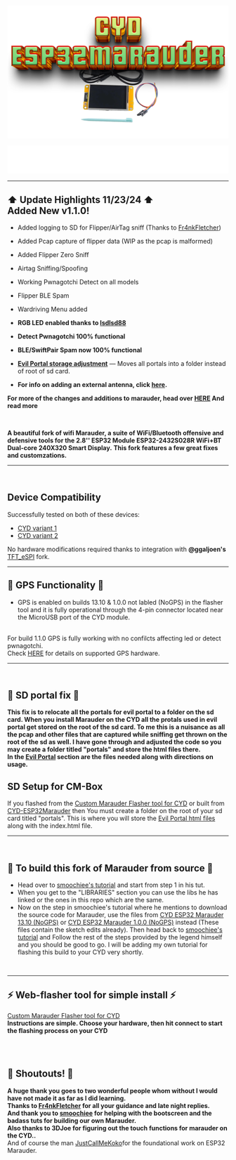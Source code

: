 ![Header](pictures/mainheader.png)
<br>


<p align="center">
  <img src="https://github.com/ATOMNFT/CM-Box/blob/main/Images/Repolike.svg">
  </p>
  
---

  ## ⬆ Update Highlights 11/23/24 ⬆ <br> Added New v1.1.0!

- Added logging to SD for Flipper/AirTag sniff (Thanks to <a href=https://github.com/Fr4nkFletcher>Fr4nkFletcher</a>)
- Added Pcap capture of flipper data (WIP as the pcap is malformed)
- Added Flipper Zero Sniff
- Airtag Sniffing/Spoofing 
- Working Pwnagotchi Detect on all models
- Flipper BLE Spam
- Wardriving Menu added

- **RGB LED enabled thanks to [**lsdlsd88**](https://github.com/lsdlsd88)**
- **Detect Pwnagotchi 100% functional**    
- **BLE/SwiftPair Spam now 100% functional**
- **<a href=https://github.com/ATOMNFT/CYD-ESP32Marauder/tree/master/Evil%20Portal%20Stuff>Evil Portal storage adjustment</a>** — Moves all portals into a folder instead of root of sd card.
- **For info on adding an external antenna, click [here](https://github.com/Fr4nkFletcher/ESP32-Marauder-Cheap-Yellow-Display/blob/master/AntennaMod.md).**

<b>For more of the changes and additions to marauder, head over <a href=https://github.com/justcallmekoko/ESP32Marauder/releases/tag/v1.1.0>HERE</a> And read more</b>

<br>

<b>A beautiful fork of wifi Marauder, a suite of WiFi/Bluetooth offensive and defensive tools for the 2.8'' ESP32 Module ESP32-2432S028R WiFi+BT Dual-core 240X320 Smart Display.</b>
<b>This fork features a few great fixes and customzations.</b>

<hr>
<br>
  
## Device Compatibility

Successfully tested on both of these devices:
- [CYD variant 1](https://amazon.com/dp/B0BVFXR313)
- [CYD variant 2](https://amazon.com/dp/B0CLR7MQ91)

No hardware modifications required thanks to integration with **@ggaljoen's** [TFT_eSPI](https://github.com/ggaljoen/TFT_eSPI) fork.

<hr>

## 📡 GPS Functionality 📡

- GPS is enabled on builds 13.10 & 1.0.0 not labled (NoGPS) in the flasher tool and it is fully operational through the 4-pin connector located near the MicroUSB port of the CYD module. 
<br>
For build 1.1.0 GPS is fully working with no confilcts affecting led or detect pwnagotchi.
<br>
Check <a href=https://github.com/justcallmekoko/ESP32Marauder/wiki/gps-modification>HERE</a> for details on supported GPS hardware.

<hr>
<br>

## 💾 SD portal fix 💾

  <b> This fix is to relocate all the portals for evil portal to a folder on the sd card. When you install Marauder on the CYD all the protals used in evil portal get stored on the root of the sd card. To me this is a nuisance as all the pcap and other files that are captured while sniffing get thrown on the root of the sd as well. I have gone through and adjusted the code so you may create a folder titled "portals" and store the html files there.<br>In the <a href=https://github.com/ATOMNFT/CYD-ESP32Marauder/tree/master/Evil%20Portal%20Stuff>Evil Portal</a> section are the files needed along with directions on usage. </b>
  
  ## SD Setup for CM-Box
If you flashed from the <a href=https://atomnft.github.io/CM-Box/flash0.html>Custom Marauder Flasher tool for CYD</a> or built from <a href=https://github.com/ATOMNFT/CYD-ESP32Marauder>CYD-ESP32Marauder</a> then You must create a folder on the root of your sd card titled "portals". This is where you will store the <a href=https://github.com/ATOMNFT/CYD-ESP32Marauder/tree/master/Evil%20Portal%20Stuff>Evil Portal html files</a> along with the index.html file.
 
<hr>
<br>
  
## 🔧 To build this fork of Marauder from source 🔧

- Head over to <a href=https://github.com/smoochiee/Marauder-FOR-CYD---CHEAP-YELLOW-DISPLAY>smoochiee's tutorial</a> and start from step 1 in his tut.
- When you get to the "LIBRARIES" section you can use the libs he has linked or the ones in this repo which are the same.
- Now on the step in smoochiee's tutorial where he mentions to download the source code for Marauder, use the files from  <a href=https://github.com/ATOMNFT/CYD-ESP32Marauder/tree/master/CYD%20ESP32%20Marauder%2013.10%20(NoGPS)>CYD ESP32 Marauder 13.10 (NoGPS)</a> or <a href=https://github.com/ATOMNFT/CYD-ESP32Marauder/tree/master/CYD%20ESP32%20Marauder%201.0.0%20(NoGPS)>CYD ESP32 Marauder 1.0.0 (NoGPS)</a> instead (These files contain the sketch edits already). Then head back to <a href=https://github.com/smoochiee/Marauder-FOR-CYD---CHEAP-YELLOW-DISPLAY>smoochiee's tutorial</a> and Follow the rest of the steps provided by the legend himself and you should be good to go. I will be adding my own tutorial for flashing this build to your CYD very shortly.

<br>
<hr>

## ⚡ Web-flasher tool for simple install ⚡
 <a href=https://atomnft.github.io/CM-Box/flash0.html>Custom Marauder Flasher tool for CYD</a>
 <br>
 <b>Instructions are simple. Choose your hardware, then hit connect to start the flashing process on your CYD</b>
  
  <br>
  <br>
 
## 📢 Shoutouts! 📢
<b>A huge thank you goes to two wonderful people whom without I would have not made it as far as I  did learning.</b> 
<br>
<b>Thanks to <a href=https://github.com/Fr4nkFletcher>Fr4nkFletcher</a> for all your guidance and late night replies.</b>
<br>
<b>And thank you to <a href=https://github.com/smoochiee>smoochiee</a> for helping with the bootscreen and the badass tuts for building our own Marauder.</b>
<br>
<b>Also thanks to 3DJoe for figuring out the touch functions for marauder on the CYD..</b>
<br>
And of course the man <a href=https://github.com/justcallmekoko>JustCallMeKoko</a>for the foundational work on ESP32 Marauder.
